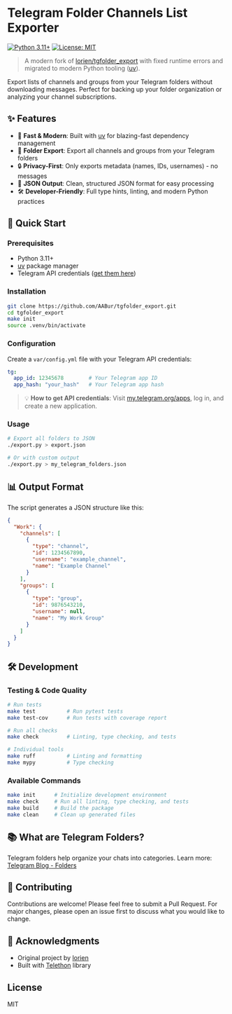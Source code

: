 # Telegram Folder Channels List Exporter

[![Python 3.11+](https://img.shields.io/badge/python-3.11+-blue.svg)](https://www.python.org/downloads/)
[![License: MIT](https://img.shields.io/badge/License-MIT-yellow.svg)](https://opensource.org/licenses/MIT)

> A modern fork of [lorien/tgfolder_export](https://github.com/lorien/tgfolder_export) with fixed runtime errors and migrated to modern Python tooling ([uv](https://docs.astral.sh/uv/)).

Export lists of channels and groups from your Telegram folders without downloading messages. Perfect for backing up your folder organization or analyzing your channel subscriptions.

## ✨ Features

- 🚀 **Fast & Modern**: Built with [uv](https://docs.astral.sh/uv/) for blazing-fast dependency management
- 📁 **Folder Export**: Export all channels and groups from your Telegram folders
- 🔒 **Privacy-First**: Only exports metadata (names, IDs, usernames) - no messages
- 📄 **JSON Output**: Clean, structured JSON format for easy processing
- 🛠️ **Developer-Friendly**: Full type hints, linting, and modern Python practices

## 🚀 Quick Start

### Prerequisites

- Python 3.11+
- [uv](https://docs.astral.sh/uv/getting-started/installation/) package manager
- Telegram API credentials ([get them here](https://my.telegram.org/apps))

### Installation

```bash
git clone https://github.com/AABur/tgfolder_export.git
cd tgfolder_export
make init
source .venv/bin/activate
```

### Configuration

Create a `var/config.yml` file with your Telegram API credentials:

```yaml
tg:
  app_id: 12345678        # Your Telegram app ID
  app_hash: "your_hash"   # Your Telegram app hash
```

> 💡 **How to get API credentials**: Visit [my.telegram.org/apps](https://my.telegram.org/apps), log in, and create a new application.

### Usage

```bash
# Export all folders to JSON
./export.py > export.json

# Or with custom output
./export.py > my_telegram_folders.json
```

## 📊 Output Format

The script generates a JSON structure like this:

```json
{
  "Work": {
    "channels": [
      {
        "type": "channel",
        "id": 1234567890,
        "username": "example_channel",
        "name": "Example Channel"
      }
    ],
    "groups": [
      {
        "type": "group",
        "id": 9876543210,
        "username": null,
        "name": "My Work Group"
      }
    ]
  }
}
```

## 🛠️ Development

### Testing & Code Quality

```bash
# Run tests
make test          # Run pytest tests
make test-cov      # Run tests with coverage report

# Run all checks
make check         # Linting, type checking, and tests

# Individual tools
make ruff          # Linting and formatting
make mypy          # Type checking
```

### Available Commands

```bash
make init      # Initialize development environment
make check     # Run all linting, type checking, and tests
make build     # Build the package
make clean     # Clean up generated files
```

## 📚 What are Telegram Folders?

Telegram folders help organize your chats into categories. Learn more: [Telegram Blog - Folders](https://telegram.org/blog/folders)

## 🤝 Contributing

Contributions are welcome! Please feel free to submit a Pull Request. For major changes, please open an issue first to discuss what you would like to change.

## 🙏 Acknowledgments

- Original project by [lorien](https://github.com/lorien/tgfolder_export)
- Built with [Telethon](https://github.com/LonamiWebs/Telethon) library

## License

MIT
